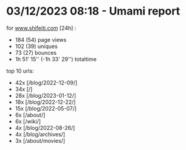 # 03/12/2023 08:18 - Umami report
for www.shifeiti.com [24h] :

 - 184 (54) page views
 - 102 (39) uniques
 - 73 (27) bounces
 - 1h 51' 15'' (-1h 33' 29'') totaltime


top 10 urls:
 - 42x [/blog/2022-12-09/]
 - 34x [/]
 - 28x [/blog/2023-01-12/]
 - 18x [/blog/2022-12-22/]
 - 15x [/blog/2022-05-07/]
 - 6x [/about/]
 - 6x [/wiki/]
 - 4x [/blog/2022-08-26/]
 - 4x [/blog/archives/]
 - 3x [/about/movies/]



